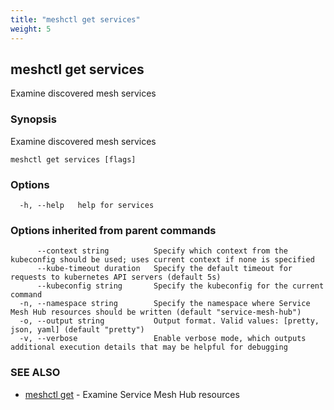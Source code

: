 ```yaml
---
title: "meshctl get services"
weight: 5
---
```

## meshctl get services

Examine discovered mesh services

### Synopsis

Examine discovered mesh services

```
meshctl get services [flags]
```

### Options

```
  -h, --help   help for services
```

### Options inherited from parent commands

```
      --context string          Specify which context from the kubeconfig should be used; uses current context if none is specified
      --kube-timeout duration   Specify the default timeout for requests to kubernetes API servers (default 5s)
      --kubeconfig string       Specify the kubeconfig for the current command
  -n, --namespace string        Specify the namespace where Service Mesh Hub resources should be written (default "service-mesh-hub")
  -o, --output string           Output format. Valid values: [pretty, json, yaml] (default "pretty")
  -v, --verbose                 Enable verbose mode, which outputs additional execution details that may be helpful for debugging
```

### SEE ALSO

* [meshctl get](../meshctl_get)	 - Examine Service Mesh Hub resources

